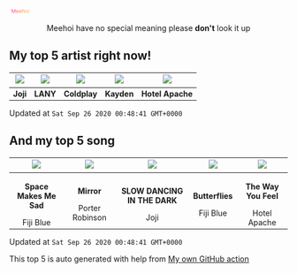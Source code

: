 [![Meehoi Logo](https://github.com/beam41/beam41/raw/master/mh.svg)](http://my.meehoi.me/)
<p align="center">Meehoi have no special meaning please <b>don't</b> look it up</p>

## My top 5 artist right now!
<!-- table start -->
|<img src="https://i.scdn.co/image/50c504c91a2ccd2b5f39837e6261463267b858a2">|<img src="https://i.scdn.co/image/7242d5d165e671eacf02cee6533a005fc1f5c6ca">|<img src="https://i.scdn.co/image/73a21de115738931d6c7760408ed367812b55ccd">|<img src="https://i.scdn.co/image/914f109ffee0ce6dc12e47a7be492be49d2b1c12">|<img src="https://i.scdn.co/image/cc999d89e7d03c47d4c99dacb58166fc6063fe65">|
| :---: | :---: | :---: | :---: | :---: |
|<b>Joji</b>|<b>LANY</b>|<b>Coldplay</b>|<b>Kayden</b>|<b>Hotel Apache</b>|

Updated at `Sat Sep 26 2020 00:48:41 GMT+0000`
<!-- table end -->

## And my top 5 song
<!-- table song start -->
|<img src="https://i.scdn.co/image/ab67616d00001e022da68fa4075114ebe35c1620">|<img src="https://i.scdn.co/image/ab67616d00001e0220cf064f71a0d424349c9f6a">|<img src="https://i.scdn.co/image/ab67616d00001e0260ba1d6104d0475c7555a6b2">|<img src="https://i.scdn.co/image/ab67616d00001e022ef849da76c21fbcb896bac7">|<img src="https://i.scdn.co/image/ab67616d00001e026da0a1b522951bcd497e2bfe">|
| :---: | :---: | :---: | :---: | :---: |
|<p><b>Space Makes Me Sad</b></p> Fiji Blue|<p><b>Mirror</b></p> Porter Robinson|<p><b>SLOW DANCING IN THE DARK</b></p> Joji|<p><b>Butterflies</b></p> Fiji Blue|<p><b>The Way You Feel</b></p> Hotel Apache|

Updated at `Sat Sep 26 2020 00:48:41 GMT+0000`
<!-- table song end -->

This top 5 is auto generated with help from [My own GitHub action](https://github.com/beam41/spotify-listening)